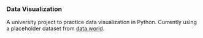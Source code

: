 ### Data Visualization

A university project to practice data visualization in Python. Currently using a placeholder dataset from [data.world](https://data.world/).
